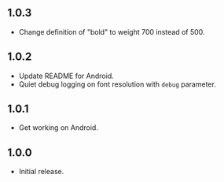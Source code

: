 ## 1.0.3

* Change definition of "bold" to weight 700 instead of 500.

## 1.0.2

* Update README for Android.
* Quiet debug logging on font resolution with `debug` parameter.

## 1.0.1

* Get working on Android.

## 1.0.0

* Initial release.
